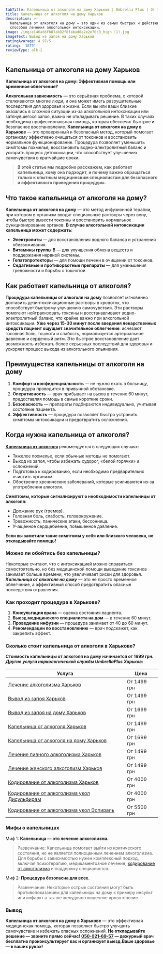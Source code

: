 ```yaml
---
tabTitle: Капельница от алкоголя на дому Харьков | Umbrella Plus | От 1699 грн
title: Капельница от алкоголя на дому Харьков
description: >-
  Капельница от алкоголя на дому — это один из самых быстрых и действенных
  способов лечения алкогольной интоксикации.
image: /img/e146a66fb87ab02f8fabad8a2e2e70c3_high (1).jpg
imageText: Вывод из запоя на дому Харьков
ratingAvarage: 4.97/5
rating: '1879'
reviewType: alk-2
---
```


## Капельница от алкоголя на дому Харьков

**Капельница от алкоголя на дому: Эффективная помощь или временное облегчение?**

**Алкогольная зависимость** — это серьёзная проблема, с которой сталкиваются многие люди, и она может иметь разрушительные последствия для здоровья и жизни. Если вы или ваши близкие оказались в сложной ситуации из-за алкогольной интоксикации или затянувшегося запоя, важно не откладывать решение. В таких случаях необходима профессиональная помощь, которая обеспечит быстрое и безопасное восстановление. **Капельница от алкоголя на дому в Харькове** — это проверенный и безопасный метод, который помогает организму эффективно очищаться от токсинов и восстановить нормальное функционирование. Процедура позволяет уменьшить симптомы похмелья, восстановить водно-электролитный баланс и ускорить процесс детоксикации, что способствует улучшению самочувствия в кратчайшие сроки.

> **В этой статье мы подробно расскажем, как работает капельница, кому она подходит, и почему важно обращаться только к опытным медицинским специалистам для безопасного и эффективного проведения процедуры.**

## Что такое капельница от алкоголя на дому?

**Капельница от алкоголя на дому** — это метод инфузионной терапии, при котором в организм вводят специальные растворы через вену, чтобы быстро вывести токсины и восстановить нормальное функционирование органов. **В случае алкогольной интоксикации капельница может содержать:**

* **Электролиты** — для восстановления водного баланса и устранения обезвоживания.
* **Витамины группы B** — для улучшения обмена веществ и поддержания нервной системы.
* **Гепатопротекторы** — для помощи печени в очищении от токсинов.
* **Седативные и противорвотные препараты** — для уменьшения тревожности и борьбы с тошнотой.

## Как работает капельница от алкоголя?

**Процедура капельницы от алкоголя на дому** позволяет мгновенно доставить дезинтоксикационные растворы в кровоток, что способствует быстрому улучшению самочувствия. Эти растворы помогают нейтрализовать токсины и восстанавливают водно-электролитный баланс, что крайне важно при алкогольной интоксикации. **Уже через 15-30 минут после введения лекарственных средств пациент ощущает значительное облегчение**: исчезают головная боль, тошнота и слабость, нормализуется артериальное давление и сердечный ритм. Это быстрое восстановление дает возможность избежать более серьезных последствий для здоровья и ускоряет процесс выхода из алкогольного опьянения.

## Преимущества капельницы от алкоголя на дому

1. **Комфорт и конфиденциальность** — не нужно ехать в больницу, процедура проводится в привычной обстановке.
2. **Оперативность** — врач прибывает на вызов в течение 60 минут, предоставляя помощь в самые короткие сроки.
3. **Безопасность** — препараты подбираются индивидуально, учитывая состояние пациента.
4. **Эффективность** — процедура позволяет быстро устранить симптомы интоксикации и предотвратить осложнения.

## Когда нужна капельница от алкоголя?

**[Капельница от алкоголя](https://umbrella-plus.com.ua/kharkiv/kapelnica_ot_alkogola_kharkiv/)** рекомендуется в следующих случаях:

* Тяжелое похмелье, если обычные методы не помогают.
* Выход из запоя, чтобы избежать судорог, «белой горячки» и осложнений.
* Подготовка к кодированию, если необходимо предварительно очистить организм.
* Обострение хронических заболеваний, которые усиливаются из-за употребления алкоголя.

**Симптомы, которые сигнализируют о необходимости капельницы от алкоголя:**

* Дрожание рук (тремор).
* Головная боль, слабость, головокружение.
* Тревожность, панические атаки, бессонница.
* Учащённое сердцебиение, повышенное давление.

**Если вы заметили такие симптомы у себя или близкого человека, не откладывайте помощь!**

### Можно ли обойтись без капельницы?

Некоторые считают, что с интоксикацией можно справиться самостоятельно, но без медицинской помощи выведение токсинов занимает больше времени, что увеличивает риски для здоровья. ***Капельница от алкоголя на дому*** — это не просто временное облегчение, а эффективный способ предотвратить опасные последствия отравления.

### Как проходит процедура в Харькове?

1. **Консультация врача** — оценка состояния пациента.
2. **Выезд медицинского специалиста на дом** — в течение 60 минут.
3. **Проведение инфузии** — процедура занимает от 40 до 60 минут.
4. **Рекомендации по восстановлению** — врач подскажет, как закрепить эффект.

### Сколько стоит капельница от алкоголя в Харькове?

**Стоимость капельницы от алкоголя на дому начинается от 1699 грн.** ***Другие услуги наркологической службы UmbrellaPlus Харьков:***

| Услуга                                                                                                                         | Цена        |
| ------------------------------------------------------------------------------------------------------------------------------ | ----------- |
| [Лечение алкоголизма Харьков](https://umbrella-plus.com.ua/kharkiv/lechenie-alkogolizma-kharkiv/)                              | От 1499 грн |
| [Вывод из запоя Харьков](https://umbrella-plus.com.ua/kharkiv/vivod-iz-zapoia-kharkiv/)                                        | От 1499 грн |
| [Вывод из запоя на дому Харьков](https://umbrella-plus.com.ua/kharkiv/vivod-iz-zapoia-na-domy-kharkiv/)                        | От 1699 грн |
| [Капельница от алкоголя Харьков](https://umbrella-plus.com.ua/kharkiv/kapelnica_ot_alkogola_kharkiv/)                          | От 1499 грн |
| [Капельница от алкоголя на дому Харьков](https://umbrella-plus.com.ua/kharkiv/kapelnica_ot_alkogola_na_domy_kharkiv/)          | От 1699 грн |
| [Лечение пивного алкоголизма Харьков](https://umbrella-plus.com.ua/kharkiv/lechenie-pivnogo-alkogolizma-kharkiv/)              | От 1499 грн |
| [Лечение женского алкоголизм Харьков](https://umbrella-plus.com.ua/kharkiv/lechenie-jenskogo-alkogolizma-kharkiv/)             | От 1499 грн |
| [Кодирование от алкоголизма Харьков](https://umbrella-plus.com.ua/kharkiv/kodirovka-ot-alkogolia-kharkiv/)                     | От 4000 грн |
| [Кодирование от алкоголизма укол Дисульфирам](https://umbrella-plus.com.ua/kharkiv/kodirovka-ot-alkogolia-disulfiram-kharkiv/) | От 4000 грн |
| [Кодирование от алкоголизма укол Эспираль](https://umbrella-plus.com.ua/kharkiv/kodirovka-ot-alkogolizma-espiarl-kharkiv/)     | От 5500 грн |

### Мифы о капельницах

Миф 1: **Капельница — это лечение алкоголизма.**

> Развенчание: Капельница помогает выйти из критического состояния, но не является полноценным лечением алкоголизма. Для борьбы с зависимостью нужен комплексный подход, включая психотерапию, медикаментозное лечение, [кодирование от алкоголизма](https://umbrella-plus.com.ua/kharkiv/kodirovka-ot-alkogolia-kharkiv/) и поддержку специалистов.

Миф 2: **Процедура безопасна для всех.**

> Развенчание: Некоторые острые состояния могут быть противопоказанием для капельницы на дому к примеру инсульт или инфаркт а так же желудочно кишечное кровотечение.

### Вывод

**Капельница от алкоголя на дому в Харькове** — это эффективная медицинская помощь, которая позволяет быстро улучшить самочувствие и избежать опасных осложнений. **Не откладывайте решение — звоните прямо сейчас! [050-021-69-57](tel:0500216957) — дежурный врач бесплатно проконсультирует вас и организует выезд.Ваше здоровье — в ваших руках!**
